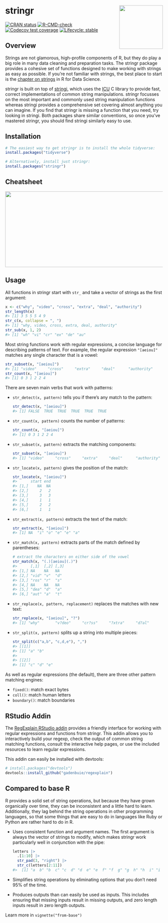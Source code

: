 
<!-- README.md is generated from README.Rmd. Please edit that file -->

# stringr <a href='https://stringr.tidyverse.org'><img src='man/figures/logo.png' align="right" height="139" /></a>

<!-- badges: start -->

[![CRAN
status](https://www.r-pkg.org/badges/version/stringr)](https://cran.r-project.org/package=stringr)
[![R-CMD-check](https://github.com/tidyverse/stringr/actions/workflows/R-CMD-check.yaml/badge.svg)](https://github.com/tidyverse/stringr/actions/workflows/R-CMD-check.yaml)
[![Codecov test
coverage](https://codecov.io/gh/tidyverse/stringr/branch/main/graph/badge.svg)](https://app.codecov.io/gh/tidyverse/stringr?branch=main)
[![Lifecycle:
stable](https://img.shields.io/badge/lifecycle-stable-brightgreen.svg)](https://lifecycle.r-lib.org/articles/stages.html#stable)
<!-- badges: end -->

## Overview

Strings are not glamorous, high-profile components of R, but they do
play a big role in many data cleaning and preparation tasks. The stringr
package provides a cohesive set of functions designed to make working
with strings as easy as possible. If you’re not familiar with strings,
the best place to start is the [chapter on
strings](https://r4ds.hadley.nz/strings) in R for Data Science.

stringr is built on top of
[stringi](https://github.com/gagolews/stringi), which uses the
[ICU](https://icu.unicode.org) C library to provide fast, correct
implementations of common string manipulations. stringr focusses on the
most important and commonly used string manipulation functions whereas
stringi provides a comprehensive set covering almost anything you can
imagine. If you find that stringr is missing a function that you need,
try looking in stringi. Both packages share similar conventions, so once
you’ve mastered stringr, you should find stringi similarly easy to use.

## Installation

``` r
# The easiest way to get stringr is to install the whole tidyverse:
install.packages("tidyverse")

# Alternatively, install just stringr:
install.packages("stringr")
```

## Cheatsheet

<a href="https://github.com/rstudio/cheatsheets/blob/main/strings.pdf"><img src="https://raw.githubusercontent.com/rstudio/cheatsheets/main/pngs/thumbnails/strings-cheatsheet-thumbs.png" width="630" height="242"/></a>

## Usage

All functions in stringr start with `str_` and take a vector of strings
as the first argument:

``` r
x <- c("why", "video", "cross", "extra", "deal", "authority")
str_length(x)
#> [1] 3 5 5 5 4 9
str_c(x, collapse = ", ")
#> [1] "why, video, cross, extra, deal, authority"
str_sub(x, 1, 2)
#> [1] "wh" "vi" "cr" "ex" "de" "au"
```

Most string functions work with regular expressions, a concise language
for describing patterns of text. For example, the regular expression
`"[aeiou]"` matches any single character that is a vowel:

``` r
str_subset(x, "[aeiou]")
#> [1] "video"     "cross"     "extra"     "deal"      "authority"
str_count(x, "[aeiou]")
#> [1] 0 3 1 2 2 4
```

There are seven main verbs that work with patterns:

- `str_detect(x, pattern)` tells you if there’s any match to the
  pattern:

  ``` r
  str_detect(x, "[aeiou]")
  #> [1] FALSE  TRUE  TRUE  TRUE  TRUE  TRUE
  ```

- `str_count(x, pattern)` counts the number of patterns:

  ``` r
  str_count(x, "[aeiou]")
  #> [1] 0 3 1 2 2 4
  ```

- `str_subset(x, pattern)` extracts the matching components:

  ``` r
  str_subset(x, "[aeiou]")
  #> [1] "video"     "cross"     "extra"     "deal"      "authority"
  ```

- `str_locate(x, pattern)` gives the position of the match:

  ``` r
  str_locate(x, "[aeiou]")
  #>      start end
  #> [1,]    NA  NA
  #> [2,]     2   2
  #> [3,]     3   3
  #> [4,]     1   1
  #> [5,]     2   2
  #> [6,]     1   1
  ```

- `str_extract(x, pattern)` extracts the text of the match:

  ``` r
  str_extract(x, "[aeiou]")
  #> [1] NA  "i" "o" "e" "e" "a"
  ```

- `str_match(x, pattern)` extracts parts of the match defined by
  parentheses:

  ``` r
  # extract the characters on either side of the vowel
  str_match(x, "(.)[aeiou](.)")
  #>      [,1]  [,2] [,3]
  #> [1,] NA    NA   NA
  #> [2,] "vid" "v"  "d"
  #> [3,] "ros" "r"  "s"
  #> [4,] NA    NA   NA
  #> [5,] "dea" "d"  "a"
  #> [6,] "aut" "a"  "t"
  ```

- `str_replace(x, pattern, replacement)` replaces the matches with new
  text:

  ``` r
  str_replace(x, "[aeiou]", "?")
  #> [1] "why"       "v?deo"     "cr?ss"     "?xtra"     "d?al"      "?uthority"
  ```

- `str_split(x, pattern)` splits up a string into multiple pieces:

  ``` r
  str_split(c("a,b", "c,d,e"), ",")
  #> [[1]]
  #> [1] "a" "b"
  #>
  #> [[2]]
  #> [1] "c" "d" "e"
  ```

As well as regular expressions (the default), there are three other
pattern matching engines:

- `fixed()`: match exact bytes
- `coll()`: match human letters
- `boundary()`: match boundaries

## RStudio Addin

The [RegExplain RStudio
addin](https://www.garrickadenbuie.com/project/regexplain/) provides a
friendly interface for working with regular expressions and functions
from stringr. This addin allows you to interactively build your regexp,
check the output of common string matching functions, consult the
interactive help pages, or use the included resources to learn regular
expressions.

This addin can easily be installed with devtools:

``` r
# install.packages("devtools")
devtools::install_github("gadenbuie/regexplain")
```

## Compared to base R

R provides a solid set of string operations, but because they have grown
organically over time, they can be inconsistent and a little hard to
learn. Additionally, they lag behind the string operations in other
programming languages, so that some things that are easy to do in
languages like Ruby or Python are rather hard to do in R.

- Uses consistent function and argument names. The first argument is
  always the vector of strings to modify, which makes stringr work
  particularly well in conjunction with the pipe:

  ``` r
  letters |>
    .[1:10] |>
    str_pad(3, "right") |>
    str_c(letters[2:11])
  #>  [1] "a  b" "b  c" "c  d" "d  e" "e  f" "f  g" "g  h" "h  i" "i  j" "j  k"
  ```

- Simplifies string operations by eliminating options that you don’t
  need 95% of the time.

- Produces outputs than can easily be used as inputs. This includes
  ensuring that missing inputs result in missing outputs, and zero
  length inputs result in zero length outputs.

Learn more in `vignette("from-base")`
